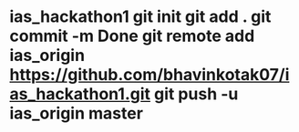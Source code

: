 # ias_hackathon1 git init git add . git commit -m Done git remote add ias_origin https://github.com/bhavinkotak07/ias_hackathon1.git git push -u ias_origin master
